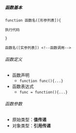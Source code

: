 ##### 函数基本
```
function 函数名([形参列表]){

执行代码

}

函数名([实参列表]) <!--函数调用-->
```
###### 函数定义
+ 函数声明
    + `function func(){...}`
+ 函数表达式
    + `func = function(){...}`

###### 函数参数
+ 原始类型：**值传递**
+ 对象类型：**引用传递** 

